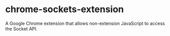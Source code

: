 chrome-sockets-extension
========================

A Google Chrome extension that allows non-extension JavaScript to access the Socket API.